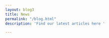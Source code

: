 ```yaml
---
layout: blog3
title: News
permalink: "/blog.html"
description: 'Find our latest articles here '

---
```

